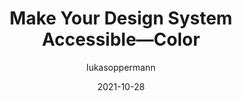 ---
author: lukasoppermann
date: 2021-10-28
permalink: false
publisher: uxdesigncc
tags:
  - design-systems
  - accessibility
  - colors
target_url: https://uxdesign.cc/design-system-accessibility-color-26834083a3a2
title: Make Your Design System Accessible—Color
---